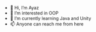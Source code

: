 - 👋 Hi, I’m Ayaz
- 👀 I’m interested in OOP
- 🌱 I’m currently learning Java and Unity 
- 📫 Anyone can reach me from here

<!---
msayaz/msayaz is a ✨ special ✨ repository because its `README.md` (this file) appears on your GitHub profile.
You can click the Preview link to take a look at your changes.
--->
